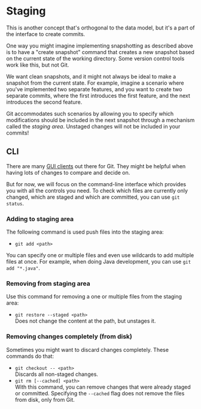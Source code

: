 # Staging

This is another concept that's orthogonal to the data model, but it's a part of
the interface to create commits.

One way you might imagine implementing snapshotting as described above is to have
a "create snapshot" command that creates a new snapshot based on the current
state of the working directory. Some version control tools work like this, but
not Git. 

We want clean snapshots, and it might not always be ideal to make a snapshot from
the current state. For example, imagine a scenario where you've implemented two
separate features, and you want to create two separate commits, where the first 
introduces the first feature, and the next introduces the second feature.

Git accommodates such scenarios by allowing you to specify which modifications
should be included in the next snapshot through a mechanism called the _staging
area_. Unstaged changes will not be included in your commits!

## CLI

There are many [GUI clients](https://git-scm.com/downloads/guis) out there for Git.
They might be helpful when having lots of changes to compare and decide on.

But for now, we will focus on the command-line interface which provides you with
all the controls you need. To check which files are currently only changed, which
are staged and which are committed, you can use `git status`.

### Adding to staging area

The following command is used push files into the staging area:

- `git add <path>`

You can specify one or multiple files and even use wildcards to add multiple files
at once. For example, when doing Java development, you can use `git add "*.java"`. 

### Removing from staging area

Use this command for removing a one or multiple files from the staging area:

- `git restore --staged <path>` \
    Does not change the content at the path, but unstages it.

### Removing changes completely (from disk)

Sometimes you might want to discard changes completely. These commands do that:

- `git checkout -- <path>` \
    Discards all non-staged changes.
- `git rm [--cached] <path>` \
    With this command, you can remove changes that were already staged or committed.
    Specifying the `--cached` flag does not remove the files from disk, only from Git.
